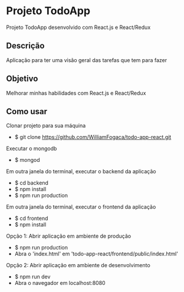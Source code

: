 # Projeto TodoApp
Projeto TodoApp desenvolvido com React.js e React/Redux

## Descrição
Aplicação para ter uma visão geral das tarefas que tem para fazer

## Objetivo
Melhorar minhas habilidades com React.js e React/Redux

## Como usar
Clonar projeto para sua máquina
* $ git clone https://github.com/WilliamFogaca/todo-app-react.git

Executar o mongodb
* $ mongod

Em outra janela do terminal, executar o backend da aplicação
* $ cd backend
* $ npm install
* $ npm run production

Em outra janela do terminal, executar o frontend da aplicação
* $ cd frontend
* $ npm install

Opção 1: Abrir aplicação em ambiente de produção
* $ npm run production
* Abra o 'index.html' em 'todo-app-react/frontend/public/index.html'

Opção 2: Abrir aplicação em ambiente de desenvolvimento
* $ npm run dev
* Abra o navegador em localhost:8080
